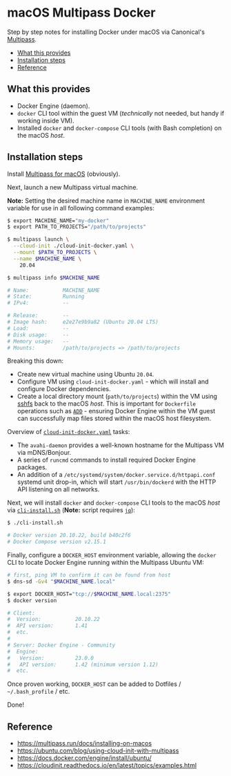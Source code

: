 # macOS Multipass Docker

Step by step notes for installing Docker under macOS via Canonical's [Multipass](https://multipass.run/).

- [What this provides](#what-this-provides)
- [Installation steps](#installation-steps)
- [Reference](#reference)

## What this provides

- Docker Engine (daemon).
- `docker` CLI tool within the guest VM (_technically_ not needed, but handy if working inside VM).
- Installed `docker` and `docker-compose` CLI tools (with Bash completion) on the macOS _host_.

## Installation steps

Install [Multipass for macOS](https://multipass.run/docs/installing-on-macos) (obviously).

Next, launch a new Multipass virtual machine.

**Note:** Setting the desired machine name in `MACHINE_NAME` environment variable for use in all following command examples:

```sh
$ export MACHINE_NAME="my-docker"
$ export PATH_TO_PROJECTS="/path/to/projects"

$ multipass launch \
  --cloud-init ./cloud-init-docker.yaml \
  --mount $PATH_TO_PROJECTS \
  --name $MACHINE_NAME \
    20.04

$ multipass info $MACHINE_NAME

# Name:           MACHINE_NAME
# State:          Running
# IPv4:           --

# Release:        --
# Image hash:     e2e27e9b9a82 (Ubuntu 20.04 LTS)
# Load:           --
# Disk usage:     --
# Memory usage:   --
# Mounts:         /path/to/projects => /path/to/projects
```

Breaking this down:

- Create new virtual machine using Ubuntu `20.04`.
- Configure VM using `cloud-init-docker.yaml` - which will install and configure Docker dependencies.
- Create a local directory mount (`path/to/projects`) within the VM using [sshfs](https://github.com/libfuse/sshfs) back to the macOS _host_. This is important for `Dockerfile` operations such as [`ADD`](https://docs.docker.com/engine/reference/builder/#add) - ensuring Docker Engine within the VM guest can successfully map files stored within the macOS host filesystem.

Overview of [`cloud-init-docker.yaml`](cloud-init-docker.yaml) tasks:

- The `avahi-daemon` provides a well-known hostname for the Multipass VM via mDNS/Bonjour.
- A series of `runcmd` commands to install required Docker Engine packages.
- An addition of a `/etc/systemd/system/docker.service.d/httpapi.conf` systemd unit drop-in, which will start `/usr/bin/dockerd` with the HTTP API listening on all networks.

Next, we will install `docker` and `docker-compose` CLI tools to the macOS _host_ via [`cli-install.sh`](cli-install.sh) (**Note:** script requires [`jq`](https://stedolan.github.io/jq/)):

```sh
$ ./cli-install.sh

# Docker version 20.10.22, build b40c2f6
# Docker Compose version v2.15.1
```

Finally, configure a `DOCKER_HOST` environment variable, allowing the `docker` CLI to locate Docker Engine running within the Multipass Ubuntu VM:

```sh
# first, ping VM to confirm it can be found from host
$ dns-sd -Gv4 "$MACHINE_NAME.local"

$ export DOCKER_HOST="tcp://$MACHINE_NAME.local:2375"
$ docker version

# Client:
#  Version:           20.10.22
#  API version:       1.41
#  etc.
#
# Server: Docker Engine - Community
#  Engine:
#   Version:          23.0.0
#   API version:      1.42 (minimum version 1.12)
#  etc.
```

Once proven working, `DOCKER_HOST` can be added to Dotfiles / `~/.bash_profile` / etc.

Done!

## Reference

- https://multipass.run/docs/installing-on-macos
- https://ubuntu.com/blog/using-cloud-init-with-multipass
- https://docs.docker.com/engine/install/ubuntu/
- https://cloudinit.readthedocs.io/en/latest/topics/examples.html
